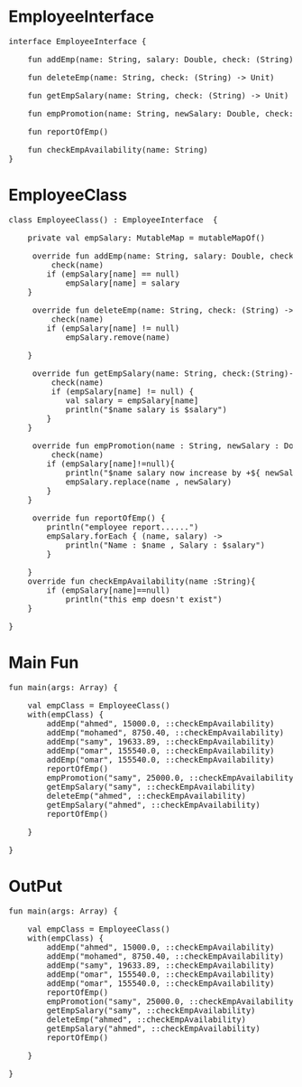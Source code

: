 # EmployeeInterface 
<pre>
interface EmployeeInterface {

    fun addEmp(name: String, salary: Double, check: (String) -> Unit)

    fun deleteEmp(name: String, check: (String) -> Unit)

    fun getEmpSalary(name: String, check: (String) -> Unit)

    fun empPromotion(name: String, newSalary: Double, check: (String) -> Unit)

    fun reportOfEmp()

    fun checkEmpAvailability(name: String)
}
</pre>

# EmployeeClass 
<pre>
class EmployeeClass() : EmployeeInterface  {

    private val empSalary: MutableMap<String, Double> = mutableMapOf()

     override fun addEmp(name: String, salary: Double, check: (String) -> Unit) {
         check(name)
        if (empSalary[name] == null)
            empSalary[name] = salary
    }

     override fun deleteEmp(name: String, check: (String) -> Unit){
         check(name)
        if (empSalary[name] != null)
            empSalary.remove(name)

    }

     override fun getEmpSalary(name: String, check:(String)->Unit) {
         check(name)
         if (empSalary[name] != null) {
            val salary = empSalary[name]
            println("$name salary is $salary")
        }
    }

     override fun empPromotion(name : String, newSalary : Double, check: (String) -> Unit){
         check(name)
        if (empSalary[name]!=null){
            println("$name salary now increase by +${ newSalary - empSalary[name]!!} ")
            empSalary.replace(name , newSalary)
        }
    }

     override fun reportOfEmp() {
        println("employee report......")
        empSalary.forEach { (name, salary) ->
            println("Name : $name , Salary : $salary")
        }

    }
    override fun checkEmpAvailability(name :String){
        if (empSalary[name]==null)
            println("this emp doesn't exist")
    }

}
</pre>

# Main Fun 
<pre>
fun main(args: Array<String>) {

    val empClass = EmployeeClass()
    with(empClass) {
        addEmp("ahmed", 15000.0, ::checkEmpAvailability)
        addEmp("mohamed", 8750.40, ::checkEmpAvailability)
        addEmp("samy", 19633.89, ::checkEmpAvailability)
        addEmp("omar", 155540.0, ::checkEmpAvailability)
        addEmp("omar", 155540.0, ::checkEmpAvailability)
        reportOfEmp()
        empPromotion("samy", 25000.0, ::checkEmpAvailability)
        getEmpSalary("samy", ::checkEmpAvailability)
        deleteEmp("ahmed", ::checkEmpAvailability)
        getEmpSalary("ahmed", ::checkEmpAvailability)
        reportOfEmp()

    }
    
}
</pre>

# OutPut 
<pre>
fun main(args: Array<String>) {

    val empClass = EmployeeClass()
    with(empClass) {
        addEmp("ahmed", 15000.0, ::checkEmpAvailability)
        addEmp("mohamed", 8750.40, ::checkEmpAvailability)
        addEmp("samy", 19633.89, ::checkEmpAvailability)
        addEmp("omar", 155540.0, ::checkEmpAvailability)
        addEmp("omar", 155540.0, ::checkEmpAvailability)
        reportOfEmp()
        empPromotion("samy", 25000.0, ::checkEmpAvailability)
        getEmpSalary("samy", ::checkEmpAvailability)
        deleteEmp("ahmed", ::checkEmpAvailability)
        getEmpSalary("ahmed", ::checkEmpAvailability)
        reportOfEmp()

    }
    
}
</pre>
